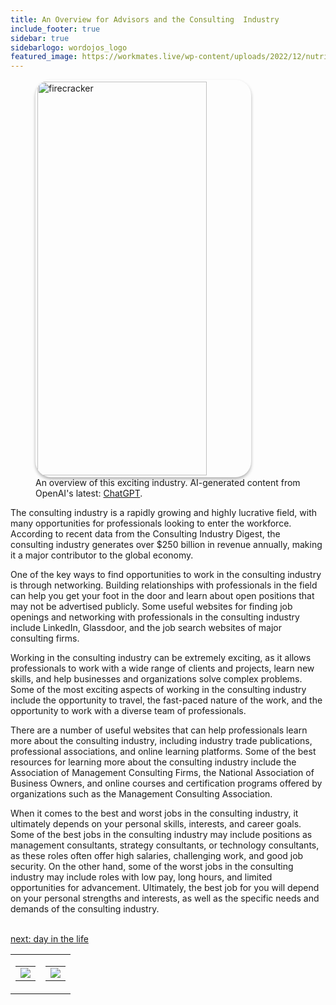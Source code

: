 ```yaml
---
title: An Overview for Advisors and the Consulting  Industry
include_footer: true
sidebar: true
sidebarlogo: wordojos_logo
featured_image: https://workmates.live/wp-content/uploads/2022/12/nutritionist-5-scaled.jpg
---
```

<figure>
    <img src='/uploads/small/armchairexpert.jpg' style="width: 80%;height: 630px;padding: 3px; box-shadow: 0 3px 5px rgba(0,0,0,.3);border-radius: 25px;overflow: hidden;border: none;" align="middle"; alt='firecracker';/>
    <figcaption>An overview of this exciting industry. AI-generated content from OpenAI's latest: <a href="https://openai.com/blog/chatgpt/" >ChatGPT</a>.</figcaption>
</figure>
<p>
The consulting industry is a rapidly growing and highly lucrative field, with many opportunities for professionals looking to enter the workforce. According to recent data from the Consulting Industry Digest, the consulting industry generates over $250 billion in revenue annually, making it a major contributor to the global economy.

One of the key ways to find opportunities to work in the consulting industry is through networking. Building relationships with professionals in the field can help you get your foot in the door and learn about open positions that may not be advertised publicly. Some useful websites for finding job openings and networking with professionals in the consulting industry include LinkedIn, Glassdoor, and the job search websites of major consulting firms.

Working in the consulting industry can be extremely exciting, as it allows professionals to work with a wide range of clients and projects, learn new skills, and help businesses and organizations solve complex problems. Some of the most exciting aspects of working in the consulting industry include the opportunity to travel, the fast-paced nature of the work, and the opportunity to work with a diverse team of professionals.

There are a number of useful websites that can help professionals learn more about the consulting industry, including industry trade publications, professional associations, and online learning platforms. Some of the best resources for learning more about the consulting industry include the Association of Management Consulting Firms, the National Association of Business Owners, and online courses and certification programs offered by organizations such as the Management Consulting Association.

When it comes to the best and worst jobs in the consulting industry, it ultimately depends on your personal skills, interests, and career goals. Some of the best jobs in the consulting industry may include positions as management consultants, strategy consultants, or technology consultants, as these roles often offer high salaries, challenging work, and good job security. On the other hand, some of the worst jobs in the consulting industry may include roles with low pay, long hours, and limited opportunities for advancement. Ultimately, the best job for you will depend on your personal strengths and interests, as well as the specific needs and demands of the consulting industry.

<br>
<a href="https://workdojos.com/armchairexpert/day-in-the-life">next: day in the life</a>
</p>
<table border="0" cellpadding="0" cellspacing="0" width="600" id="templateColumns">
    <tr>
        <td align="center" valign="top" width="50%" class="templateColumnContainer">
            <table border="0" cellpadding="10" cellspacing="0" height="100%" width="100px">
                <tr>
                    <td class="leftColumnContent">
                      <a href="https://armchairexpert.workdojos.com">
                        <img src="/uploads/d.svg" class="columnImage" />
                    </td>
                </tr>
            </table>
        </td>
        <td align="center" valign="top" width="50%" class="templateColumnContainer">
            <table border="0" cellpadding="10" cellspacing="0" height="100%" width="100px">
                <tr>
                    <td class="rightColumnContent">
                      <a href="https://videogamers.workdojos.com">
                        <img src="/uploads/randomdojo.svg" class="columnImage" />
                    </td>
            </table>
        </td>
    </tr>
</table>